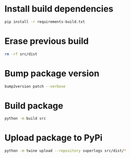 # Install build dependencies

```bash
pip install -r requirements-build.txt
```

# Erase previous build

```bash
rm -rf src/dist
```

# Bump package version

```bash
bump2version patch --verbose
```

# Build package

```bash
python -m build src
```

# Upload package to PyPi

```bash
python -m twine upload --repository superlogs src/dist/*
```
